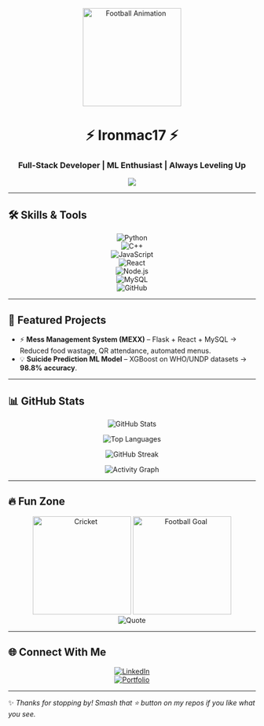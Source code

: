 <!-- HEADER -->
<div align="center">
  
  <!-- Sports GIF -->
  <img src="https://media.giphy.com/media/xTiTnqUxyWbsAXq7Ju/giphy.gif" width="200" alt="Football Animation" />
  
  <h1>⚡ Ironmac17 ⚡</h1>
  <h3>Full-Stack Developer | ML Enthusiast | Always Leveling Up</h3>
  
  <img src="https://readme-typing-svg.herokuapp.com?size=25&color=FF2D75&center=true&vCenter=true&width=600&lines=⚽+Code.+🏏+Build.+💡+Learn.+🚀+Repeat." />
</div>

---

## 🛠️ Skills & Tools  

<div align="center">
  
![Python](https://img.shields.io/badge/-Python-3776AB?style=for-the-badge&logo=python&logoColor=white)  
![C++](https://img.shields.io/badge/-C++-00599C?style=for-the-badge&logo=cplusplus&logoColor=white)  
![JavaScript](https://img.shields.io/badge/-JavaScript-F7DF1E?style=for-the-badge&logo=javascript&logoColor=black)  
![React](https://img.shields.io/badge/-React-61DAFB?style=for-the-badge&logo=react&logoColor=black)  
![Node.js](https://img.shields.io/badge/-Node.js-339933?style=for-the-badge&logo=node.js&logoColor=white)  
![MySQL](https://img.shields.io/badge/-MySQL-4479A1?style=for-the-badge&logo=mysql&logoColor=white)  
![GitHub](https://img.shields.io/badge/-GitHub-181717?style=for-the-badge&logo=github&logoColor=white)  

</div>

---

## 🚀 Featured Projects  

- ⚡ **Mess Management System (MEXX)** – Flask + React + MySQL → Reduced food wastage, QR attendance, automated menus.  
- 💡 **Suicide Prediction ML Model** – XGBoost on WHO/UNDP datasets → **98.8% accuracy**.  

---

## 📊 GitHub Stats  

<div align="center">

![GitHub Stats](https://github-readme-stats.vercel.app/api?username=Ironmac17&show_icons=true&theme=tokyonight&hide_border=true&bg_color=0D1117)  

![Top Languages](https://github-readme-stats.vercel.app/api/top-langs/?username=Ironmac17&layout=compact&theme=tokyonight&hide_border=true&bg_color=0D1117)  

![GitHub Streak](https://streak-stats.demolab.com?user=Ironmac17&theme=tokyonight&hide_border=true&background=0D1117)  

![Activity Graph](https://github-readme-activity-graph.vercel.app/graph?username=Ironmac17&theme=tokyo-night&hide_border=true)  

</div>

---

## 🔥 Fun Zone  

<div align="center">
  
  <!-- Random sports GIFs -->
  <img src="https://media.giphy.com/media/3o7abKhOpu0NwenH3O/giphy.gif" width="200" alt="Cricket" />
  <img src="https://media.giphy.com/media/l0MYEqEzwMWFCg8rm/giphy.gif" width="200" alt="Football Goal" />
  
  <br>
  
  <!-- Dynamic Quote -->
  <img src="https://quotes-github-readme.vercel.app/api?type=horizontal&theme=tokyonight" alt="Quote" />
  
</div>

---

## 🌐 Connect With Me  

<div align="center">

[![LinkedIn](https://img.shields.io/badge/-LinkedIn-0A66C2?style=for-the-badge&logo=linkedin&logoColor=white)](https://www.linkedin.com/in/ironmac17/)  
[![Portfolio](https://img.shields.io/badge/-Portfolio-FF5722?style=for-the-badge&logo=firefox&logoColor=white)](https://ironmac17.github.io/)  

</div>

---

✨ *Thanks for stopping by! Smash that ⭐ button on my repos if you like what you see.*

